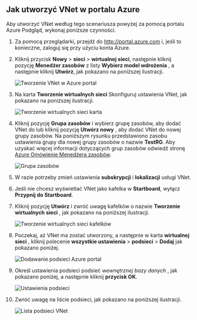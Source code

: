 ## <a name="how-to-create-a-vnet-in-the-azure-portal"></a>Jak utworzyć VNet w portalu Azure

Aby utworzyć VNet według tego scenariusza powyżej za pomocą portalu Azure Podgląd, wykonaj poniższe czynności.

1. Za pomocą przeglądarki, przejdź do http://portal.azure.com i, jeśli to konieczne, zaloguj się przy użyciu konta Azure.
2. Kliknij przycisk **Nowy** > **sieci** > **wirtualnej sieci**, następnie kliknij pozycję **Menedżer zasobów** z listy **Wybierz model wdrożenia** , a następnie kliknij **Utwórz**, jak pokazano na poniższej ilustracji.

    ![Tworzenie VNet w Azure portal](./media/virtual-networks-create-vnet-arm-pportal-include/vnet-create-arm-pportal-figure1.gif)

3. Na karta **Tworzenie wirtualnych sieci** Skonfiguruj ustawienia VNet, jak pokazano na poniższej ilustracji.

    ![Tworzenie wirtualnych sieci karta](./media/virtual-networks-create-vnet-arm-pportal-include/vnet-create-arm-pportal-figure2.png)

4. Kliknij pozycję **Grupa zasobów** i wybierz grupę zasobów, aby dodać VNet do lub kliknij pozycję **Utwórz nowy** , aby dodać VNet do nowej grupy zasobów. Na poniższym rysunku przedstawiono zasobu ustawienia grupy dla nowej grupy zasobów o nazwie **TestRG**. Aby uzyskać więcej informacji dotyczących grup zasobów odwiedź stronę [Azure Omówienie Menedżera zasobów](../articles/resource-group-overview.md#resource-groups).

    ![Grupa zasobów](./media/virtual-networks-create-vnet-arm-pportal-include/vnet-create-arm-pportal-figure3.png)

5. W razie potrzeby zmień ustawienia **subskrypcji** i **lokalizacji** usługi VNet. 

6. Jeśli nie chcesz wyświetlać VNet jako kafelka w **Startboard**, wyłącz **Przypnij do Startboard**. 

7. Kliknij pozycję **Utwórz** i zwróć uwagę kafelków o nazwie **Tworzenie wirtualnych sieci** , jak pokazano na poniższej ilustracji.

    ![Tworzenie wirtualnych sieci kafelków](./media/virtual-networks-create-vnet-arm-pportal-include/vnet-create-arm-pportal-figure4.png)

8. Poczekaj, aż VNet ma zostać utworzony, a następnie w karta **wirtualnej sieci** , kliknij polecenie **wszystkie ustawienia** > **podsieci** > **Dodaj** jak pokazano poniżej.

    ![Dodawanie podsieci Azure portal](./media/virtual-networks-create-vnet-arm-pportal-include/vnet-create-arm-pportal-figure5.gif)

9. Określ ustawienia podsieci podsieć *wewnętrznej bazy danych* , jak pokazano poniżej, a następnie kliknij **przycisk OK**. 

    ![Ustawienia podsieci](./media/virtual-networks-create-vnet-arm-pportal-include/vnet-create-arm-pportal-figure6.png)

10. Zwróć uwagę na liście podsieci, jak pokazano na poniższej ilustracji.

    ![Lista podsieci VNet](./media/virtual-networks-create-vnet-arm-pportal-include/vnet-create-arm-pportal-figure7.png)
